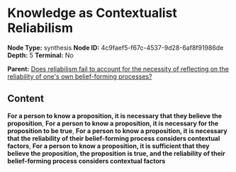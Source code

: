 # Knowledge as Contextualist Reliabilism

**Node Type:** synthesis
**Node ID:** 4c9faef5-f67c-4537-9d28-6af8f91986de
**Depth:** 5
**Terminal:** No

**Parent:** [Does reliabilism fail to account for the necessity of reflecting on the reliability of one's own belief-forming processes?](does-reliabilism-fail-to-account-for-the-necessity-of-reflecting-on-the-reliability-of-ones-own-belief-forming-processes-antithesis-8de1438e-edec-43c3-9732-c8b442b2e545.md)

## Content

**For a person to know a proposition, it is necessary that they believe the proposition**, **For a person to know a proposition, it is necessary for the proposition to be true**, **For a person to know a proposition, it is necessary that the reliability of their belief-forming process considers contextual factors**, **For a person to know a proposition, it is sufficient that they believe the proposition, the proposition is true, and the reliability of their belief-forming process considers contextual factors**

